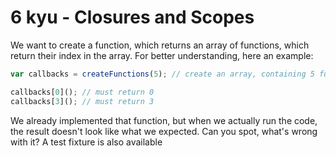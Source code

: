 # 6 kyu - Closures and Scopes

We want to create a function, which returns an array of functions, which return their index in the array. For better understanding, here an example:

```js
var callbacks = createFunctions(5); // create an array, containing 5 functions

callbacks[0](); // must return 0
callbacks[3](); // must return 3
```

We already implemented that function, but when we actually run the code, the result doesn't look like what we expected. Can you spot, what's wrong with it? A test fixture is also available
